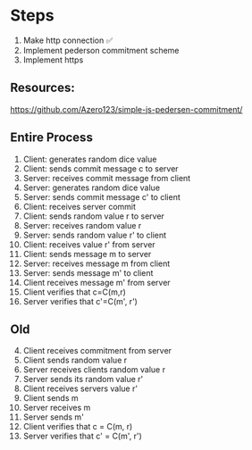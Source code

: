 # Steps

1. Make http connection ✅
2. Implement pederson commitment scheme
3. Implement https

## Resources:

https://github.com/Azero123/simple-js-pedersen-commitment/

## Entire Process

1. Client: generates random dice value
2. Client: sends commit message c to server
3. Server: receives commit message from client
4. Server: generates random dice value
5. Server: sends commit message c' to client
6. Client: receives server commit
7. Client: sends random value r to server
8. Server: receives random value r
9. Server: sends random value r' to client
10. Client: receives value r' from server
11. Client: sends message m to server
12. Server: receives message m from client
13. Server: sends message m' to client
14. Client receives message m' from server
15. Client verifies that c=C(m,r)
16. Server verifies that c'=C(m', r')


## Old

4. Client receives commitment from server
5. Client sends random value r
6. Server receives clients random value r
7. Server sends its random value r'
8. Client receives servers value r'
9. Client sends m
10. Server receives m
11. Server sends m'
12. Client verifies that c = C(m, r)
13. Server verifies that c' = C(m', r')
